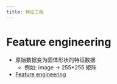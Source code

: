 ```yaml
---
title: 特征工程
---
```


# Feature engineering

- 原始数据变为固体形状的特征数据
  - 例如: image -> 255*255 矩阵
- [Feature engineering](https://en.wikipedia.org/wiki/Feature_engineering)
